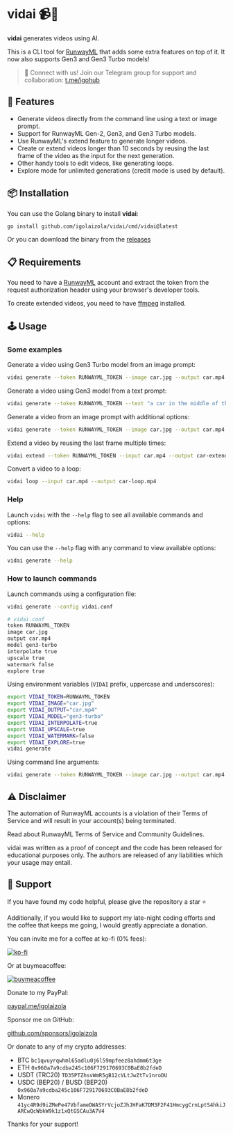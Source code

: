 # vidai 📹🤖

**vidai** generates videos using AI.

This is a CLI tool for [RunwayML](https://runwayml.com/) that adds some extra features on top of it.
It now also supports Gen3 and Gen3 Turbo models!

> 📢 Connect with us! Join our Telegram group for support and collaboration: [t.me/igohub](https://t.me/igohub)

## 🚀 Features

- Generate videos directly from the command line using a text or image prompt.
- Support for RunwayML Gen-2, Gen3, and Gen3 Turbo models.
- Use RunwayML's extend feature to generate longer videos.
- Create or extend videos longer than 10 seconds by reusing the last frame of the video as the input for the next generation.
- Other handy tools to edit videos, like generating loops.
- Explore mode for unlimited generations (credit mode is used by default).

## 📦 Installation

You can use the Golang binary to install **vidai**:

```bash
go install github.com/igolaizola/vidai/cmd/vidai@latest
```

Or you can download the binary from the [releases](https://github.com/igolaizola/vidai/releases)

## 📋 Requirements

You need to have a [RunwayML](https://runwayml.com/) account and extract the token from the request authorization header using your browser's developer tools.

To create extended videos, you need to have [ffmpeg](https://ffmpeg.org/) installed.

## 🕹️ Usage

### Some examples

Generate a video using Gen3 Turbo model from an image prompt:

```bash
vidai generate --token RUNWAYML_TOKEN --image car.jpg --output car.mp4 --model gen3-turbo
```

Generate a video using Gen3 model from a text prompt:

```bash
vidai generate --token RUNWAYML_TOKEN --text "a car in the middle of the road" --output car.mp4 --model gen3
```

Generate a video from an image prompt with additional options:

```bash
vidai generate --token RUNWAYML_TOKEN --image car.jpg --output car.mp4 --interpolate --upscale --watermark --width 1024 --height 576 --explore
```

Extend a video by reusing the last frame multiple times:

```bash
vidai extend --token RUNWAYML_TOKEN --input car.mp4 --output car-extended.mp4 --n 3
```

Convert a video to a loop:

```bash
vidai loop --input car.mp4 --output car-loop.mp4
```

### Help

Launch `vidai` with the `--help` flag to see all available commands and options:

```bash
vidai --help
```

You can use the `--help` flag with any command to view available options:

```bash
vidai generate --help
```

### How to launch commands

Launch commands using a configuration file:

```bash
vidai generate --config vidai.conf
```

```bash
# vidai.conf
token RUNWAYML_TOKEN
image car.jpg
output car.mp4
model gen3-turbo
interpolate true
upscale true
watermark false
explore true
```

Using environment variables (`VIDAI` prefix, uppercase and underscores):

```bash
export VIDAI_TOKEN=RUNWAYML_TOKEN
export VIDAI_IMAGE="car.jpg"
export VIDAI_OUTPUT="car.mp4"
export VIDAI_MODEL="gen3-turbo"
export VIDAI_INTERPOLATE=true
export VIDAI_UPSCALE=true
export VIDAI_WATERMARK=false
export VIDAI_EXPLORE=true
vidai generate
```

Using command line arguments:

```bash
vidai generate --token RUNWAYML_TOKEN --image car.jpg --output car.mp4 --model gen3 --interpolate --upscale --explore
```

## ⚠️ Disclaimer

The automation of RunwayML accounts is a violation of their Terms of Service and will result in your account(s) being terminated.

Read about RunwayML Terms of Service and Community Guidelines.

vidai was written as a proof of concept and the code has been released for educational purposes only. The authors are released of any liabilities which your usage may entail.

## 💖 Support

If you have found my code helpful, please give the repository a star ⭐

Additionally, if you would like to support my late-night coding efforts and the coffee that keeps me going, I would greatly appreciate a donation.

You can invite me for a coffee at ko-fi (0% fees):

[![ko-fi](https://ko-fi.com/img/githubbutton_sm.svg)](https://ko-fi.com/igolaizola)

Or at buymeacoffee:

[![buymeacoffee](https://user-images.githubusercontent.com/11333576/223217083-123c2c53-6ab8-4ea8-a2c8-c6cb5d08e8d2.png)](https://buymeacoffee.com/igolaizola)

Donate to my PayPal:

[paypal.me/igolaizola](https://www.paypal.me/igolaizola)

Sponsor me on GitHub:

[github.com/sponsors/igolaizola](https://github.com/sponsors/igolaizola)

Or donate to any of my crypto addresses:

- BTC `bc1qvuyrqwhml65adlu0j6l59mpfeez8ahdmm6t3ge`
- ETH `0x960a7a9cdba245c106F729170693C0BaE8b2fdeD`
- USDT (TRC20) `TD35PTZhsvWmR5gB12cVLtJwZtTv1nroDU`
- USDC (BEP20) / BUSD (BEP20) `0x960a7a9cdba245c106F729170693C0BaE8b2fdeD`
- Monero `41yc4R9d9iZMePe47VbfameDWASYrVcjoZJhJHFaK7DM3F2F41HmcygCrnLptS4hkiJARCwQcWbkW9k1z1xQtGSCAu3A7V4`

Thanks for your support!
